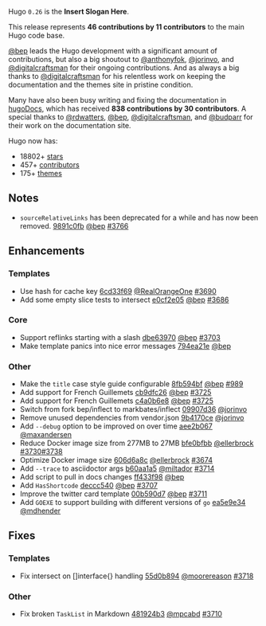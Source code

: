 Hugo `0.26` is the **Insert Slogan Here**.

This release represents **46 contributions by 11 contributors** to the main Hugo code base.

[@bep](https://github.com/bep) leads the Hugo development with a significant amount of contributions, but also a big shoutout to [@anthonyfok](https://github.com/anthonyfok), [@jorinvo](https://github.com/jorinvo), and [@digitalcraftsman](https://github.com/digitalcraftsman) for their ongoing contributions. And as always a big thanks to [@digitalcraftsman](https://github.com/digitalcraftsman) for his relentless work on keeping the documentation and the themes site in pristine condition.

Many have also been busy writing and fixing the documentation in [hugoDocs](https://github.com/gohugoio/hugoDocs), 
which has received **838 contributions by 30 contributors**. A special thanks to [@rdwatters](https://github.com/rdwatters), [@bep](https://github.com/bep),  [@digitalcraftsman](https://github.com/digitalcraftsman), and  [@budparr](https://github.com/budparr) for their work on the documentation site.

Hugo now has:

* 18802+ [stars](https://github.com/gohugoio/hugo/stargazers)
* 457+ [contributors](https://github.com/gohugoio/hugo/graphs/contributors)
* 175+ [themes](http://themes.gohugo.io/)

## Notes 

* `sourceRelativeLinks` has been deprecated for a while and has now been removed. [9891c0fb](https://github.com/gohugoio/hugo/commit/9891c0fb0eb274b8a95b62c40070a87a6e04088c) [@bep](https://github.com/bep) [#3766](https://github.com/gohugoio/hugo/issues/3766)

## Enhancements

### Templates

* Use hash for cache key [6cd33f69](https://github.com/gohugoio/hugo/commit/6cd33f6953671edb13d42dcb15746bd10df3428b) [@RealOrangeOne](https://github.com/RealOrangeOne) [#3690](https://github.com/gohugoio/hugo/issues/3690)
* Add some empty slice tests to intersect [e0cf2e05](https://github.com/gohugoio/hugo/commit/e0cf2e05bbdcb8b4a3f875df84a878f4ca80e904) [@bep](https://github.com/bep) [#3686](https://github.com/gohugoio/hugo/issues/3686)

### Core

* Support reflinks starting with a slash [dbe63970](https://github.com/gohugoio/hugo/commit/dbe63970e09313dec287816ab070b5c2f5a13b1b) [@bep](https://github.com/bep) [#3703](https://github.com/gohugoio/hugo/issues/3703)
* Make template panics into nice error messages [794ea21e](https://github.com/gohugoio/hugo/commit/794ea21e9449b876c5514f1ce8fe61449bbe4980) [@bep](https://github.com/bep) 

### Other
* Make the `title` case style guide configurable [8fb594bf](https://github.com/gohugoio/hugo/commit/8fb594bfb090c017d4e5cbb2905780221e202c41) [@bep](https://github.com/bep) [#989](https://github.com/gohugoio/hugo/issues/989)
* Add support for French Guillemets [cb9dfc26](https://github.com/gohugoio/hugo/commit/cb9dfc2613ae5125cafa450097fb0f62dd3770e7) [@bep](https://github.com/bep) [#3725](https://github.com/gohugoio/hugo/issues/3725)
* Add support for French Guillemets [c4a0b6e8](https://github.com/gohugoio/hugo/commit/c4a0b6e8abdf9f800fbd7a7f89e9f736edc60431) [@bep](https://github.com/bep) [#3725](https://github.com/gohugoio/hugo/issues/3725)
* Switch from fork bep/inflect to markbates/inflect [09907d36](https://github.com/gohugoio/hugo/commit/09907d36af586c5b29389312f2ecc2962c06313c) [@jorinvo](https://github.com/jorinvo) 
* Remove unused dependencies from vendor.json [9b4170ce](https://github.com/gohugoio/hugo/commit/9b4170ce768717adfbe9d97c46e38ceaec2ce994) [@jorinvo](https://github.com/jorinvo) 
* Add `--debug` option to be improved on over time [aee2b067](https://github.com/gohugoio/hugo/commit/aee2b06780858c12d8cb04c7b1ba592543410aa9) [@maxandersen](https://github.com/maxandersen) 
* Reduce Docker image size from 277MB to 27MB [bfe0bfbb](https://github.com/gohugoio/hugo/commit/bfe0bfbbd1a59ddadb72a6b07fecce71716088ec) [@ellerbrock](https://github.com/ellerbrock) [#3730](https://github.com/gohugoio/hugo/issues/3730)[#3738](https://github.com/gohugoio/hugo/issues/3738)
* Optimize Docker image size [606d6a8c](https://github.com/gohugoio/hugo/commit/606d6a8c9177dda4551ed198e0aabbe569f0725d) [@ellerbrock](https://github.com/ellerbrock) [#3674](https://github.com/gohugoio/hugo/issues/3674)
* Add `--trace` to asciidoctor args [b60aa1a5](https://github.com/gohugoio/hugo/commit/b60aa1a504f3fbf9c19a6bf2030fdc7a04ab4a5a) [@miltador](https://github.com/miltador) [#3714](https://github.com/gohugoio/hugo/issues/3714)
* Add script to pull in docs changes [ff433f98](https://github.com/gohugoio/hugo/commit/ff433f98133662063cbb16e220fd44c678c82823) [@bep](https://github.com/bep) 
* Add `HasShortcode` [deccc540](https://github.com/gohugoio/hugo/commit/deccc54004cbe88ddbf8f3f951d3178dc0693189) [@bep](https://github.com/bep) [#3707](https://github.com/gohugoio/hugo/issues/3707)
* Improve the twitter card template [00b590d7](https://github.com/gohugoio/hugo/commit/00b590d7ab4f3021814acceaf74c4eaf64edb226) [@bep](https://github.com/bep) [#3711](https://github.com/gohugoio/hugo/issues/3711)
* Add `GOEXE` to support building with different versions of `go` [ea5e9e34](https://github.com/gohugoio/hugo/commit/ea5e9e346c93320538c6517b619b5f57473291c8) [@mdhender](https://github.com/mdhender) 

## Fixes

### Templates

* Fix intersect on []interface{} handling [55d0b894](https://github.com/gohugoio/hugo/commit/55d0b89417651eba3ae51c96bd9de9e0daa0399e) [@moorereason](https://github.com/moorereason) [#3718](https://github.com/gohugoio/hugo/issues/3718)

### Other

* Fix broken `TaskList` in Markdown [481924b3](https://github.com/gohugoio/hugo/commit/481924b34d23b0ce435778cce7bce77571b22f9d) [@mpcabd](https://github.com/mpcabd) [#3710](https://github.com/gohugoio/hugo/issues/3710)



